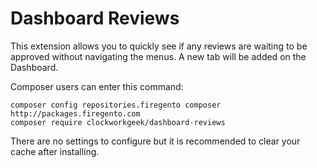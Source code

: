 Dashboard Reviews
=================

This extension allows you to quickly see if any reviews are waiting to be approved without navigating the menus. A new tab will be added on the Dashboard.

Composer users can enter this command:

    composer config repositories.firegento composer http://packages.firegento.com
    composer require clockworkgeek/dashboard-reviews

There are no settings to configure but it is recommended to clear your cache after installing.
